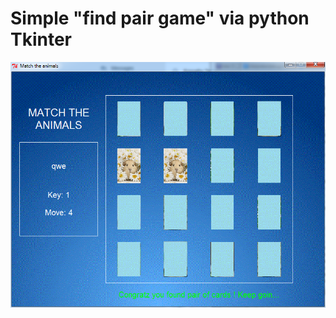 # Simple "find pair game" via python Tkinter
![alt text](https://github.com/eXetrum/MatchAnimals/blob/main/Screenshot.png?raw=true)
